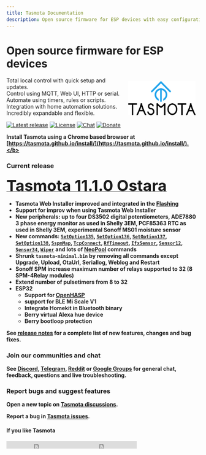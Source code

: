 ```yaml
---
title: Tasmota Documentation
description: Open source firmware for ESP devices with easy configuration using webUI, OTA updates, automation using timers or rules, expandability and entirely local control over MQTT, HTTP, serial or KNX.
---
```

# Open source firmware for ESP devices

<img style="margin: 10px 10px; float:right; width:35%" src="_media/frontlogo.svg" alt="Tasmota Logo"></img>
Total local control with quick setup and updates.    
Control using MQTT, Web UI, HTTP or serial.    
Automate using timers, rules or scripts.    
Integration with home automation solutions.    
Incredibly expandable and flexible.     

[![Latest release](https://img.shields.io/github/downloads/arendst/Tasmota/total.svg?style=flat-square&color=green)](http://ota.tasmota.com/tasmota/release)
[![License](https://img.shields.io/github/license/arendst/Tasmota.svg?style=flat-square)](https://github.com/arendst/Tasmota/blob/development/LICENSE.txt)
[![Chat](https://img.shields.io/discord/479389167382691863.svg?style=flat-square&color=blueviolet)](https://discord.gg/Ks2Kzd4)
[![Donate](https://img.shields.io/badge/donate-PayPal-blue.svg?style=flat-square)](https://paypal.me/tasmota)

<b>Install Tasmota using a Chrome based browser at [https://tasmota.github.io/install/](https://tasmota.github.io/install/).</b>    

### Current release 
<a href="http://ota.tasmota.com/tasmota/release-11.1.0/"><span style="font-size:40px;">Tasmota 11.1.0 Ostara</span></a><br>

- Tasmota Web Installer improved and integrated in the [Flashing](Getting-started.md#flashing)
- Support for improv when using Tasmota Web Installer
- New peripherals: up to four DS3502 digital potentiometers, ADE7880 3 phase energy monitor as used in Shelly 3EM, PCF85363 RTC as used in Shelly 3EM, __experimental__ Sonoff MS01 moisture sensor
- New commands: [`SetOption135`](Commands.md#setoption135), [`SetOption136`](Commands.md#setoption136), [`SetOption137`](Commands.md#setoption137), [`SetOption138`](Commands.md#setoption138), [`SspmMap`](Sonoff-SPM.md#sspmmap), [`TcpConnect`](Commands.md#tcpconnect), [`RfTimeout`](Commands.md#rftimeout), [`IfxSensor`](Commands.md#ifxsensor), [`Sensor12`](Commands.md#sensor12), [`Sensor34`](Commands.md#sensor34), [`Wiper`](Commands.md#wiper) and lots of [NeoPool](NeoPool.md) commands
- Shrunk `tasmota-minimal.bin` by removing all commands except Upgrade, Upload, OtaUrl, Seriallog, Weblog and Restart
- Sonoff SPM increase maximum number of relays supported to 32 (8 SPM-4Relay modules)
- Extend number of pulsetimers from 8 to 32
- ESP32
    - Support for [OpenHASP](OpenHASP.md)
    - support for BLE Mi Scale V1
    - Integrate Homekit in Bluetooth binary
    - Berry virtual Alexa hue device
    - Berry bootloop protection

See [release notes](https://github.com/arendst/Tasmota/releases/tag/v11.1.0) for a complete list of new features, changes and bug fixes.

### Join our communities and chat
See [Discord](https://discord.gg/Ks2Kzd4), [Telegram](https://t.me/tasmota), [Reddit](https://www.reddit.com/r/tasmota/) or [Google Groups](https://groups.google.com/d/forum/sonoffusers) for general chat, feedback, questions and live troubleshooting.

### Report bugs and suggest features
Open a new topic on [Tasmota discussions](https://github.com/arendst/Tasmota/discussions).

Report a bug in [Tasmota issues](https://github.com/arendst/Tasmota/issues).

#### If you like Tasmota
<iframe src="https://ghbtns.com/github-btn.html?user=arendst&repo=tasmota&type=star&count=true" frameborder="0" scrolling="0" width="170px" height="20px"></iframe><iframe src="https://ghbtns.com/github-btn.html?user=arendst&repo=tasmota&type=fork&count=true" frameborder="0" scrolling="0" width="170px" height="20px"></iframe> 
